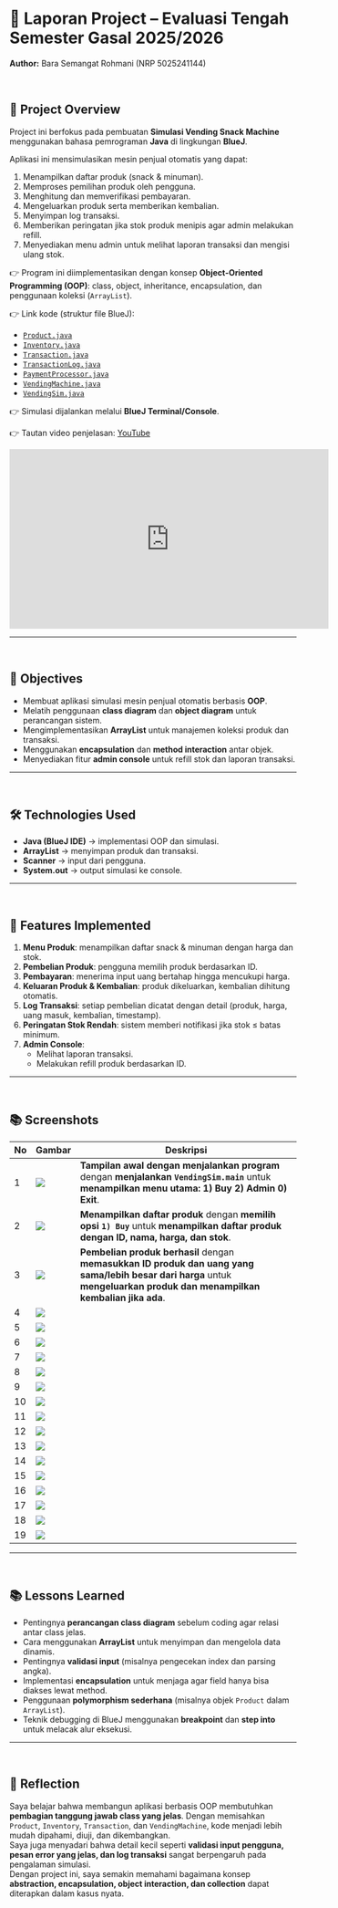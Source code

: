 # 📑 Laporan Project – Evaluasi Tengah Semester Gasal 2025/2026  
**Author:** Bara Semangat Rohmani (NRP 5025241144)  

<br>

## 📌 Project Overview  
Project ini berfokus pada pembuatan **Simulasi Vending Snack Machine** menggunakan bahasa pemrograman **Java** di lingkungan **BlueJ**.  

Aplikasi ini mensimulasikan mesin penjual otomatis yang dapat:  
1. Menampilkan daftar produk (snack & minuman).  
2. Memproses pemilihan produk oleh pengguna.  
3. Menghitung dan memverifikasi pembayaran.  
4. Mengeluarkan produk serta memberikan kembalian.  
5. Menyimpan log transaksi.  
6. Memberikan peringatan jika stok produk menipis agar admin melakukan refill.  
7. Menyediakan menu admin untuk melihat laporan transaksi dan mengisi ulang stok.  

👉 Program ini diimplementasikan dengan konsep **Object-Oriented Programming (OOP)**: class, object, inheritance, encapsulation, dan penggunaan koleksi (`ArrayList`).  

👉 Link kode (struktur file BlueJ):  
- [`Product.java`](Product.java)
- [`Inventory.java`](Inventory.java)
- [`Transaction.java`](Transaction.java)
- [`TransactionLog.java`](TransactionLog.java)
- [`PaymentProcessor.java`](PaymentProcessor.java)
- [`VendingMachine.java`](VendingMachine.java)
- [`VendingSim.java`](VendingSim.java)

👉 Simulasi dijalankan melalui **BlueJ Terminal/Console**.

👉 Tautan video penjelasan: [YouTube](https://youtu.be/jvncUS8oN1M)

<iframe width="560" height="315" src="https://www.youtube.com/embed/jvncUS8oN1M" frameborder="0" allowfullscreen></iframe>


---

<br>

## 🎯 Objectives  
- Membuat aplikasi simulasi mesin penjual otomatis berbasis **OOP**.  
- Melatih penggunaan **class diagram** dan **object diagram** untuk perancangan sistem.  
- Mengimplementasikan **ArrayList** untuk manajemen koleksi produk dan transaksi.  
- Menggunakan **encapsulation** dan **method interaction** antar objek.  
- Menyediakan fitur **admin console** untuk refill stok dan laporan transaksi.  

---

<br>

## 🛠️ Technologies Used  
- **Java (BlueJ IDE)** → implementasi OOP dan simulasi.  
- **ArrayList** → menyimpan produk dan transaksi.  
- **Scanner** → input dari pengguna.  
- **System.out** → output simulasi ke console.  

---

<br>

## 🚀 Features Implemented  
1. **Menu Produk**: menampilkan daftar snack & minuman dengan harga dan stok.  
2. **Pembelian Produk**: pengguna memilih produk berdasarkan ID.  
3. **Pembayaran**: menerima input uang bertahap hingga mencukupi harga.  
4. **Keluaran Produk & Kembalian**: produk dikeluarkan, kembalian dihitung otomatis.  
5. **Log Transaksi**: setiap pembelian dicatat dengan detail (produk, harga, uang masuk, kembalian, timestamp).  
6. **Peringatan Stok Rendah**: sistem memberi notifikasi jika stok ≤ batas minimum.  
7. **Admin Console**:  
   - Melihat laporan transaksi.  
   - Melakukan refill produk berdasarkan ID.  

---

<br>

## 📚 Screenshots

|  No  | Gambar | Deskripsi                                               |
| --- |---------|------------------------------------------------------|
|  1 | ![](./screenshots/1_startup.png) | **Tampilan awal dengan menjalankan program** dengan **menjalankan `VendingSim.main`** untuk **menampilkan menu utama: 1) Buy  2) Admin  0) Exit**.  |
|  2 | ![](./screenshots/2_productlist.png) | **Menampilkan daftar produk** dengan **memilih opsi `1) Buy`** untuk **menampilkan daftar produk dengan ID, nama, harga, dan stok**.   |
|  3 | ![](./screenshots/3_success.png) | **Pembelian produk berhasil** dengan **memasukkan ID produk dan uang yang sama/lebih besar dari harga** untuk **mengeluarkan produk dan menampilkan kembalian jika ada**.   |
|  4 | ![](./screenshots/4_partialpayment.png) |  |
|  5 | ![](./screenshots/5_lowstock.png) |  |
|  6 | ![](./screenshots/6_outofstock.png) |  |
|  7 | ![](./screenshots/7_cancel.png) |  |
|  8 | ![](./screenshots/8_unknownoption.png) |  |
|  9 | ![](./screenshots/9_invalidid.png) |  |
| 10 | ![](./screenshots/10_invalidmoney.png) |  |
| 11 | ![](./screenshots/11_decimalmoney.png) |  |
| 12 | ![](./screenshots/12_wrongadminpw.png) |  |
| 13 | ![](./screenshots/13_adminmenu.png) |  |
| 14 | ![](./screenshots/14_admintransactionreport.png) |  |
| 15 | ![](./screenshots/15_adminrefill.png) |  |
| 16 | ![](./screenshots/16_adminback.png) |  |
| 17 | ![](./screenshots/17_adminunknownoption.png) |  |
| 18 | ![](./screenshots/18_adminrefillfail.png) |  |
| 19 | ![](./screenshots/19_exit.png) |  |

---

<br>

## 📚 Lessons Learned  
- Pentingnya **perancangan class diagram** sebelum coding agar relasi antar class jelas.  
- Cara menggunakan **ArrayList** untuk menyimpan dan mengelola data dinamis.  
- Pentingnya **validasi input** (misalnya pengecekan index dan parsing angka).  
- Implementasi **encapsulation** untuk menjaga agar field hanya bisa diakses lewat method.  
- Penggunaan **polymorphism sederhana** (misalnya objek `Product` dalam `ArrayList`).  
- Teknik debugging di BlueJ menggunakan **breakpoint** dan **step into** untuk melacak alur eksekusi.  

---

<br>

## 📝 Reflection  
Saya belajar bahwa membangun aplikasi berbasis OOP membutuhkan **pembagian tanggung jawab class yang jelas**. Dengan memisahkan `Product`, `Inventory`, `Transaction`, dan `VendingMachine`, kode menjadi lebih mudah dipahami, diuji, dan dikembangkan.  
Saya juga menyadari bahwa detail kecil seperti **validasi input pengguna, pesan error yang jelas, dan log transaksi** sangat berpengaruh pada pengalaman simulasi.  
Dengan project ini, saya semakin memahami bagaimana konsep **abstraction, encapsulation, object interaction, dan collection** dapat diterapkan dalam kasus nyata.  